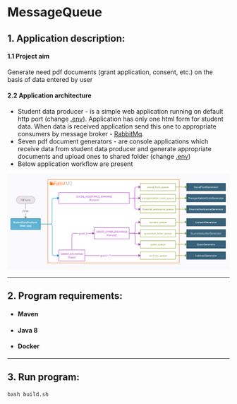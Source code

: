 # MessageQueue

## 1. Application description:
#### 1.1 Project aim

Generate need pdf documents (grant application, consent, etc.) on the basis of data
entered by user

#### 2.2 Application architecture
- Student data producer - is a simple web application running on default http port (change [.env](.env)). Application has only one html form for 
student data. When data is received application send this one to appropriate consumers by
message broker - [RabbitMq](https://www.rabbitmq.com/).
- Seven pdf document generators - are console applications which receive data from
student data producer and generate appropriate documents and upload ones to shared folder
(change [.env](.env))
- Below application workflow are present

![UML diagram](files/workflow.PNG)

---

## 2. Program requirements:
- #### Maven
- #### Java 8
- #### Docker

---

## 3. Run program:
```shell
bash build.sh
```
